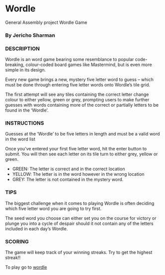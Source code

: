 # Wordle
General Assembly project Wordle Game

### By Jericho Sharman

### **DESCRIPTION**
Wordle is an word game bearing some resemblance to popular code-breaking, colour-coded board games like Mastermind, but is even more simple in its design.

Every new game brings a new, mystery five letter word to guess – which must be done through entering five letter words onto Wordle’s tile grid.

The first attempt will see any tiles containing the correct letter change colour to either yellow, green or grey, prompting users to make further guesses with words containing more of the correct or partially letters to be found in the ‘Wordle’.

### **INSTRUCTIONS**
Guesses at the ‘Wordle’ to be five letters in length and must be a valid word in the word list

Once you’ve entered your first five letter word, hit the enter button to submit.
You will then see each letter on its tile turn to either grey, yellow or green.

+ GREEN:  The letter is correct and in the correct location
+ YELLOW: The letter is in the word however in the wrong location
+ GREY: The letter is not contained in the mystery word.

### **TIPS**
The biggest challenge when it comes to playing Wordle is often deciding which five letter word you are going to try first.

The seed word you choose can either set you on the course for victory or plunge you into a cycle of despair should it not contain any of the letters included in each day’s Wordle.

### **SCORING**
The game will keep track of your winning streaks. Try to get the highest streak!!

To play go to [wordle](https://cjunk.github.io/myWordle/)